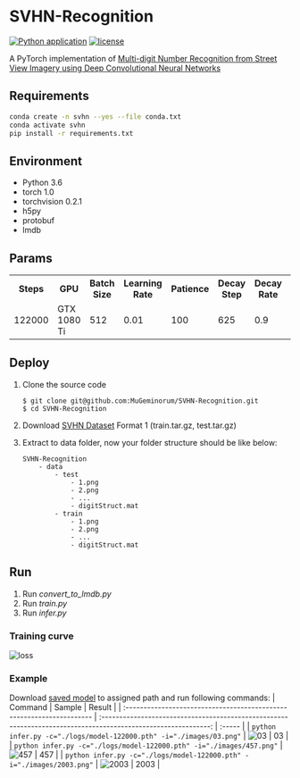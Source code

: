 # SVHN-Recognition
[![Python application](https://github.com/MuGeminorum/SVHN-Recognition/actions/workflows/python-app.yml/badge.svg?branch=main)](https://github.com/MuGeminorum/SVHN-Recognition/actions/workflows/python-app.yml)
[![license](https://img.shields.io/github/license/MuGeminorum/SVHN-Recognition.svg)](https://github.com/MuGeminorum/SVHN-Recognition/blob/master/LICENSE)

A PyTorch implementation of [Multi-digit Number Recognition from Street View Imagery using Deep Convolutional Neural Networks](http://arxiv.org/pdf/1312.6082.pdf)

## Requirements
```bash
conda create -n svhn --yes --file conda.txt
conda activate svhn
pip install -r requirements.txt
```

## Environment
* Python 3.6
* torch 1.0
* torchvision 0.2.1
* h5py
* protobuf
* lmdb

## Params
<table>
    <tr>
        <th>Steps</th>
        <th>GPU</th>
        <th>Batch Size</th>
        <th>Learning Rate</th>
        <th>Patience</th>
        <th>Decay Step</th>
        <th>Decay Rate</th>
        <th>Accuracy</th>
    </tr>
    <tr>
        <td>122000</td>
        <td>GTX 1080 Ti</td>
        <td>512</td>
        <td>0.01</td>
        <td>100</td>
        <td>625</td>
        <td>0.9</td>
        <td>89.21%</td>
    </tr>
</table>

## Deploy
1. Clone the source code
    ```
    $ git clone git@github.com:MuGeminorum/SVHN-Recognition.git
    $ cd SVHN-Recognition
    ```

2. Download [SVHN Dataset](http://ufldl.stanford.edu/housenumbers) Format 1 (train.tar.gz, test.tar.gz)

3. Extract to data folder, now your folder structure should be like below:
    ```
    SVHN-Recognition
        - data
            - test
                - 1.png 
                - 2.png
                - ...
                - digitStruct.mat
            - train
                - 1.png 
                - 2.png
                - ...
                - digitStruct.mat
    ```

## Run
1. Run *convert_to_lmdb.py*
2. Run *train.py*
3. Run *infer.py*

### Training curve
![loss](https://user-images.githubusercontent.com/20459298/233124972-36c30185-e3dc-48b8-b8a4-bc5767e6b507.png)

### Example
Download [saved model](https://github.com/MuGeminorum/SVHN-Recognition/releases/download/122000/logs.7z) to assigned path and run following commands:
| Command                                                               |                                                     Sample                                                     | Result |
| :-------------------------------------------------------------------- | :------------------------------------------------------------------------------------------------------------: | :----- |
| `python infer.py -c="./logs/model-122000.pth" -i="./images/03.png"`   |  ![03](https://user-images.githubusercontent.com/20459298/233124799-5d6d074e-aec1-4a1a-937d-1a031a329b37.png)  | 03     |
| `python infer.py -c="./logs/model-122000.pth" -i="./images/457.png"`  | ![457](https://user-images.githubusercontent.com/20459298/233124853-8ec2d26d-eac7-48b6-84dc-7fdd099b9757.png)  | 457    |
| `python infer.py -c="./logs/model-122000.pth" -i="./images/2003.png"` | ![2003](https://user-images.githubusercontent.com/20459298/233124905-af032c12-f949-4ca7-9132-443f5b3deb59.png) | 2003   |
